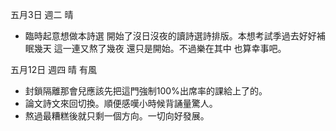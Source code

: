 五月3日 週二 晴
- 臨時起意想做本詩選 開始了沒日沒夜的讀詩選詩排版。本想考試季過去好好補眠幾天 這一連又熬了幾夜 還只是開始。不過樂在其中 也算幸事吧。

五月12日 週四 晴 有風
- 封鎖隔離那會兒應該先把這門強制100%出席率的課給上了的。
- 論文詩文來回切換。順便感嘆小時候背誦量驚人。
- 熬過最糟糕後就只剩一個方向。一切向好發展。  

